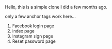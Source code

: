 Hello, this is a simple clone I did a few months ago.

only a few anchor tags work here...
1. Facebook login page
2. index page
3. Instagram sign page
4. Reset password page
